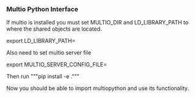 ### Multio Python Interface

If multio is installed you must set MULTIO_DIR and LD_LIBRARY_PATH to where the shared objects are located.

export LD_LIBRARY_PATH=<Location of installed multio objects>

Also need to set multio server file 

export MULTIO_SERVER_CONFIG_FILE=<Location of plan> 

Then run """pip install -e ."""

Now you should be able to import multiopython and use its functionality.